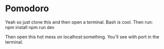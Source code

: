 # Pomodoro

Yeah so just clone this and then open a terminal. Bash is cool. Then run:
npm install
npm run dev

Then open this hot mess on localhost:something. You'll see with port in the terminal.
